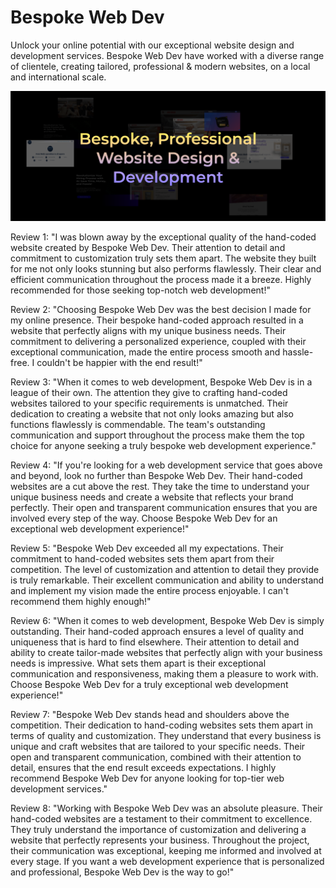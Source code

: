 # Bespoke Web Dev

Unlock your online potential with our exceptional website design and development services. Bespoke Web Dev have worked with a diverse range of clientele, creating tailored, professional & modern websites, on a local and international scale.

![Bespoke Web Dev](assets/banner.png)

Review 1:
"I was blown away by the exceptional quality of the hand-coded website created by Bespoke Web Dev. Their attention to detail and commitment to customization truly sets them apart. The website they built for me not only looks stunning but also performs flawlessly. Their clear and efficient communication throughout the process made it a breeze. Highly recommended for those seeking top-notch web development!"

Review 2:
"Choosing Bespoke Web Dev was the best decision I made for my online presence. Their bespoke hand-coded approach resulted in a website that perfectly aligns with my unique business needs. Their commitment to delivering a personalized experience, coupled with their exceptional communication, made the entire process smooth and hassle-free. I couldn't be happier with the end result!"

Review 3:
"When it comes to web development, Bespoke Web Dev is in a league of their own. The attention they give to crafting hand-coded websites tailored to your specific requirements is unmatched. Their dedication to creating a website that not only looks amazing but also functions flawlessly is commendable. The team's outstanding communication and support throughout the process make them the top choice for anyone seeking a truly bespoke web development experience."

Review 4:
"If you're looking for a web development service that goes above and beyond, look no further than Bespoke Web Dev. Their hand-coded websites are a cut above the rest. They take the time to understand your unique business needs and create a website that reflects your brand perfectly. Their open and transparent communication ensures that you are involved every step of the way. Choose Bespoke Web Dev for an exceptional web development experience!"

Review 5:
"Bespoke Web Dev exceeded all my expectations. Their commitment to hand-coded websites sets them apart from their competition. The level of customization and attention to detail they provide is truly remarkable. Their excellent communication and ability to understand and implement my vision made the entire process enjoyable. I can't recommend them highly enough!"

Review 6:
"When it comes to web development, Bespoke Web Dev is simply outstanding. Their hand-coded approach ensures a level of quality and uniqueness that is hard to find elsewhere. Their attention to detail and ability to create tailor-made websites that perfectly align with your business needs is impressive. What sets them apart is their exceptional communication and responsiveness, making them a pleasure to work with. Choose Bespoke Web Dev for a truly exceptional web development experience!"

Review 7:
"Bespoke Web Dev stands head and shoulders above the competition. Their dedication to hand-coding websites sets them apart in terms of quality and customization. They understand that every business is unique and craft websites that are tailored to your specific needs. Their open and transparent communication, combined with their attention to detail, ensures that the end result exceeds expectations. I highly recommend Bespoke Web Dev for anyone looking for top-tier web development services."

Review 8:
"Working with Bespoke Web Dev was an absolute pleasure. Their hand-coded websites are a testament to their commitment to excellence. They truly understand the importance of customization and delivering a website that perfectly represents your business. Throughout the project, their communication was exceptional, keeping me informed and involved at every stage. If you want a web development experience that is personalized and professional, Bespoke Web Dev is the way to go!"
